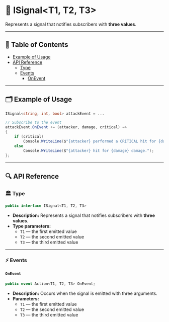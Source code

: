 # 🧩 ISignal&lt;T1, T2, T3&gt;

Represents a signal that notifies subscribers with <b>three values</b>.

---

## 📑 Table of Contents

- [Example of Usage](#-example-of-usage)
- [API Reference](#-api-reference)
  - [Type](#-type)
  - [Events](#-events)
    - [OnEvent](#onevent)


---

## 🗂 Example of Usage

```csharp
ISignal<string, int, bool> attackEvent = ...

// Subscribe to the event
attackEvent.OnEvent += (attacker, damage, critical) =>
{
    if (critical)
        Console.WriteLine($"{attacker} performed a CRITICAL hit for {damage} damage!");
    else
        Console.WriteLine($"{attacker} hit for {damage} damage.");
};
```

---

## 🔍 API Reference

### 🏛️ Type <div id="-type"></div>

```csharp
public interface ISignal<T1, T2, T3>
```

- **Description:** Represents a signal that notifies subscribers with <b>three values</b>.
- **Type parameters:**
    - `T1` — the first emitted value
    - `T2` — the second emitted value
    - `T3` — the third emitted value

---


### ⚡ Events

#### `OnEvent`

```csharp
public event Action<T1, T2, T3> OnEvent;
```

- **Description:** Occurs when the signal is emitted with three arguments.
- **Parameters:**
  - `T1` — the first emitted value
  - `T2` — the second emitted value
  - `T3` — the third emitted value